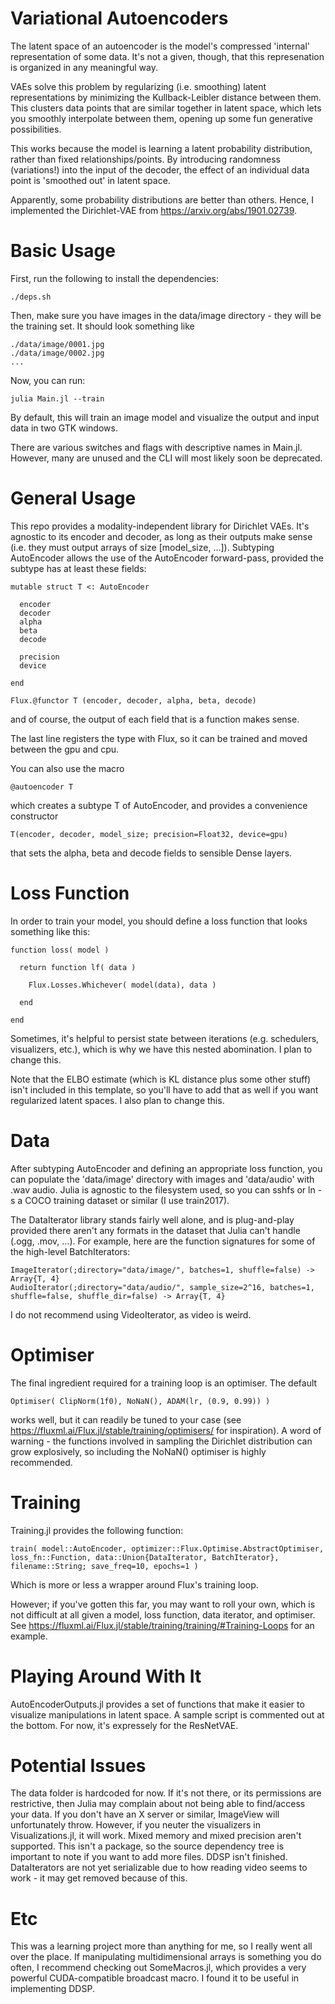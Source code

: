 # Variational Autoencoders
The latent space of an autoencoder is the model's compressed 'internal' representation of some data. It's not a given, though, that this represenation is organized in any meaningful way. 

VAEs solve this problem by regularizing (i.e. smoothing) latent representations by minimizing the Kullback-Leibler distance between them. This clusters data points that are similar together in latent space, which lets you smoothly interpolate between them, opening up some fun generative possibilities.

This works because the model is learning a latent probability distribution, rather than fixed relationships/points. By introducing randomness (variations!) into the input of the decoder, the effect of an individual data point is 'smoothed out' in latent space. 

Apparently, some probability distributions are better than others. Hence, I implemented the Dirichlet-VAE from https://arxiv.org/abs/1901.02739. 

# Basic Usage
First, run the following to install the dependencies:

```
./deps.sh
```

Then, make sure you have images in the data/image directory - they will be the training set. It should look something like

```
./data/image/0001.jpg
./data/image/0002.jpg
...
```

Now, you can run:

```
julia Main.jl --train
```

By default, this will train an image model and visualize the output and input data in two GTK windows. 

There are various switches and flags with descriptive names in Main.jl. However, many are unused and the CLI will most likely soon be deprecated.

# General Usage
This repo provides a modality-independent library for Dirichlet VAEs. It's agnostic to its encoder and decoder, as long as their outputs make sense (i.e. they must output arrays of size [model_size, ...]). Subtyping AutoEncoder allows the use of the AutoEncoder forward-pass, provided the subtype has at least these fields:

```
mutable struct T <: AutoEncoder

  encoder
  decoder
  alpha
  beta
  decode

  precision
  device
    
end

Flux.@functor T (encoder, decoder, alpha, beta, decode)
```

and of course, the output of each field that is a function makes sense. 

The last line registers the type with Flux, so it can be trained and moved between the gpu and cpu.

You can also use the macro

```
@autoencoder T
```

which creates a subtype T of AutoEncoder, and provides a convenience constructor 

```
T(encoder, decoder, model_size; precision=Float32, device=gpu)
```

that sets the alpha, beta and decode fields to sensible Dense layers. 

# Loss Function
In order to train your model, you should define a loss function that looks something like this:

```
function loss( model )

  return function lf( data )
  
    Flux.Losses.Whichever( model(data), data )
  
  end

end
```

Sometimes, it's helpful to persist state between iterations (e.g. schedulers, visualizers, etc.), which is why we have this nested abomination. I plan to change this.

Note that the ELBO estimate (which is KL distance plus some other stuff) isn't included in this template, so you'll have to add that as well if you want regularized latent spaces. I also plan to change this.

# Data
After subtyping AutoEncoder and defining an appropriate loss function, you can populate the 'data/image' directory with images and 'data/audio' with .wav audio. Julia is agnostic to the filesystem used, so you can sshfs or ln -s a COCO training dataset or similar (I use train2017). 

The DataIterator library stands fairly well alone, and is plug-and-play provided there aren't any formats in the dataset that Julia can't handle (.ogg, .mov, ...). For example, here are the function signatures for some of the high-level BatchIterators:

```
ImageIterator(;directory="data/image/", batches=1, shuffle=false) -> Array{T, 4}
AudioIterator(;directory="data/audio/", sample_size=2^16, batches=1, shuffle=false, shuffle_dir=false) -> Array{T, 4}
```

I do not recommend using VideoIterator, as video is weird.

# Optimiser
The final ingredient required for a training loop is an optimiser. The default

``` 
Optimiser( ClipNorm(1f0), NoNaN(), ADAM(lr, (0.9, 0.99)) )
```

works well, but it can readily be tuned to your case (see https://fluxml.ai/Flux.jl/stable/training/optimisers/ for inspiration). A word of warning - the functions involved in sampling the Dirichlet distribution can grow explosively, so including the NoNaN() optimiser is highly recommended.  

# Training
Training.jl provides the following function:

```
train( model::AutoEncoder, optimizer::Flux.Optimise.AbstractOptimiser, loss_fn::Function, data::Union{DataIterator, BatchIterator}, filename::String; save_freq=10, epochs=1 )
```
Which is more or less a wrapper around Flux's training loop.

However; if you've gotten this far, you may want to roll your own, which is not difficult at all given a model, loss function, data iterator, and optimiser. See https://fluxml.ai/Flux.jl/stable/training/training/#Training-Loops for an example.

# Playing Around With It
AutoEncoderOutputs.jl provides a set of functions that make it easier to visualize manipulations in latent space. A sample script is commented out at the bottom. For now, it's expressely for the ResNetVAE.

# Potential Issues
The data folder is hardcoded for now. If it's not there, or its permissions are restrictive, then Julia may complain about not being able to find/access your data. 
If you don't have an X server or similar, ImageView will unfortunately throw. However, if you neuter the visualizers in Visualizations.jl, it will work. 
Mixed memory and mixed precision aren't supported. 
This isn't a package, so the source dependency tree is important to note if you want to add more files.
DDSP isn't finished.
DataIterators are not yet serializable due to how reading video seems to work - it may get removed because of this.

# Etc
This was a learning project more than anything for me, so I really went all over the place. If manipulating multidimensional arrays is something you do often, I recommend checking out SomeMacros.jl, which provides a very powerful CUDA-compatible broadcast macro. I found it to be useful in implementing DDSP.
